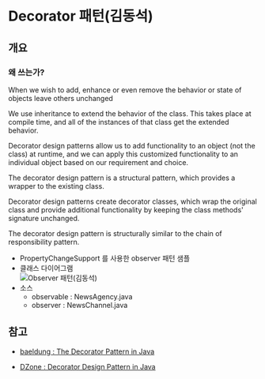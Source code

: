 # Decorator 패턴(김동석)

## 개요

### 왜 쓰는가?

When we wish to add, enhance or even remove the behavior or state of objects leave others unchanged

We use inheritance to extend the behavior of the class. This takes place at compile time, and all of the instances of that class get the extended behavior.

Decorator design patterns allow us to add functionality to an object (not the class) at runtime, and we can apply this customized functionality to an individual object based on our requirement and choice.

The decorator design pattern is a structural pattern, which provides a wrapper to the existing class.

Decorator design patterns create decorator classes, which wrap the original class and provide additional functionality by keeping the class methods' signature unchanged.

The decorator design pattern is structurally similar to the chain of responsibility pattern.

* PropertyChangeSupport 를 사용한 observer 패턴 샘플
* 클래스 다이어그램 <br/>
![Observer 패턴(김동석)](https://www.plantuml.com/plantuml/png/fP8zJWCn48LxdsBAtO8zGfG8qV4dSWBZVMmiRMnhF74K0H95IYHg2deEGCELWDo1JLWfcsY3a71Zothp-Sqy3wDebjcqfelh24vWMZs-hfPlsSVxm-VJyzVo9LTAhDJuLM6TW6-q0Lso3s1P74-qgt1gey21bJArZf7ECO-Z2iuiw5PHitRbura8deNYpxvH96zBqcNP3yxwhocOEj-MCwO-uJ-425bxpyR2rbNacdEkxhjjhSiTwhQlLYSJdFaeLp1m6y2M67QUtNDnaXez8KdUfLMjYJ_uwWowA0RzOrPTsqLnDpWKNdz8_kXWs4EuilbKtm00 "Observer 패턴(김동석)")
* 소스
  * observable : NewsAgency.java
  * observer : NewsChannel.java

## 참고

* [baeldung : The Decorator Pattern in Java](https://www.baeldung.com/java-decorator-pattern)

* [DZone : Decorator Design Pattern in Java](https://dzone.com/articles/decorator-design-pattern-in-java)

